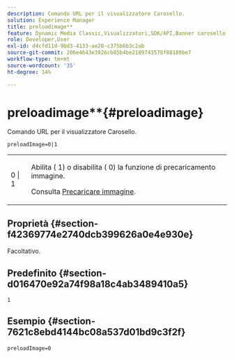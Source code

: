 ```yaml
---
description: Comando URL per il visualizzatore Carosello.
solution: Experience Manager
title: preloadimage**
feature: Dynamic Media Classic,Visualizzatori,SDK/API,Banner carosello
role: Developer,User
exl-id: d4cfd11d-9bd3-4133-ae28-c375b6b3c2ab
source-git-commit: 206e4643e3926cb85b4be2189743578f88180be7
workflow-type: tm+mt
source-wordcount: '35'
ht-degree: 14%

---
```


# preloadimage**{#preloadimage}

Comando URL per il visualizzatore Carosello.

`preloadImage=0|1`

<table id="table_C616483932C2482CA9794DDD7313FD7C"> 
 <tbody> 
  <tr> 
   <td colname="col1"> <p> <span class="codeph"> 0 | 1</span> </p> </td> 
   <td colname="col2"> <p> Abilita (<span class="codeph"> 1</span>) o disabilita (<span class="codeph"> 0</span>) la funzione di precaricamento immagine. </p> <p>Consulta <a href="../../../c-html5-aem-asset-viewers/c-html5-aem-carousel/c-html5-aem-carousel-preload-image.md" format="dita" scope="local"> Precaricare immagine</a>. </p> </td> 
  </tr> 
 </tbody> 
</table>

## Proprietà {#section-f42369774e2740dcb399626a0e4e930e}

Facoltativo.

## Predefinito {#section-d016470e92a74f98a18c4ab3489410a5}

`1`

## Esempio {#section-7621c8ebd4144bc08a537d01bd9c3f2f}

```
preloadImage=0
```
